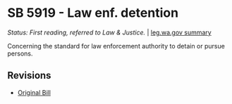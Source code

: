 # SB 5919 - Law enf. detention
*Status: First reading, referred to Law & Justice.* | [leg.wa.gov summary](https://app.leg.wa.gov/billsummary?BillNumber=5919&Year=2021)

Concerning the standard for law enforcement authority to detain or pursue persons.

## Revisions
* [Original Bill](1/)